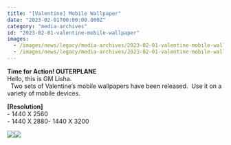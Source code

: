 ```yaml
---
title: "[Valentine] Mobile Wallpaper"
date: "2023-02-01T00:00:00.000Z"
category: "media-archives"
id: "2023-02-01-valentine-mobile-wallpaper"
images:
  - /images/news/legacy/media-archives/2023-02-01-valentine-mobile-wallpaper/432251d0fdc94a138d8eaa47dbd1d65b_002.webp
  - /images/news/legacy/media-archives/2023-02-01-valentine-mobile-wallpaper/a99eda52ca864d0ab924bc61fa0e36c5.webp
---
```


**Time for Action! OUTERPLANE**  
Hello, this is GM Lisha.  
  Two sets of Valentine’s mobile wallpapers have been released.  Use it on a variety of mobile devices.

  
**\[Resolution\]**  
\- 1440 X 2560  
\- 1440 X 2880- 1440 X 3200

![](/images/news/legacy/media-archives/2023-02-01-valentine-mobile-wallpaper/432251d0fdc94a138d8eaa47dbd1d65b_002.webp)![](/images/news/legacy/media-archives/2023-02-01-valentine-mobile-wallpaper/a99eda52ca864d0ab924bc61fa0e36c5.webp)
